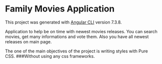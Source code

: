 # Family Movies Application

This project was generated with [Angular CLI](https://github.com/angular/angular-cli) version 7.3.8.

Application to help be on time with newest movies releases. 
You can search movies, get many informations and vote them.
Also you have all newest releases on main page.

The one of the main objectives of the project is writing styles with Pure CSS. 
###Without using any css frameworks.
